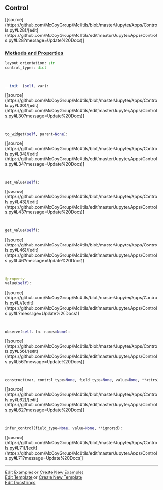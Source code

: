 ## <a id="McUtils.Jupyter.Apps.Controls.Control">Control</a> 
<div class="docs-source-link" markdown="1">
[[source](https://github.com/McCoyGroup/McUtils/blob/master/Jupyter/Apps/Controls.py#L28)/[edit](https://github.com/McCoyGroup/McUtils/edit/master/Jupyter/Apps/Controls.py#L28?message=Update%20Docs)]
</div>



<div class="collapsible-section">
 <div class="collapsible-section collapsible-section-header" markdown="1">
 
### <a class="collapse-link" data-toggle="collapse" href="#methods">Methods and Properties</a> <a class="float-right" data-toggle="collapse" href="#methods"><i class="fa fa-chevron-down"></i></a>

 </div>
 <div class="collapsible-section collapsible-section-body collapse" id="methods" markdown="1">

```python
layout_orientation: str
control_types: dict
```
<a id="McUtils.Jupyter.Apps.Controls.Control.__init__" class="docs-object-method">&nbsp;</a> 
```python
__init__(self, var): 
```
<div class="docs-source-link" markdown="1">
[[source](https://github.com/McCoyGroup/McUtils/blob/master/Jupyter/Apps/Controls.py#L30)/[edit](https://github.com/McCoyGroup/McUtils/edit/master/Jupyter/Apps/Controls.py#L30?message=Update%20Docs)]
</div>

<a id="McUtils.Jupyter.Apps.Controls.Control.to_widget" class="docs-object-method">&nbsp;</a> 
```python
to_widget(self, parent=None): 
```
<div class="docs-source-link" markdown="1">
[[source](https://github.com/McCoyGroup/McUtils/blob/master/Jupyter/Apps/Controls.py#L34)/[edit](https://github.com/McCoyGroup/McUtils/edit/master/Jupyter/Apps/Controls.py#L34?message=Update%20Docs)]
</div>

<a id="McUtils.Jupyter.Apps.Controls.Control.set_value" class="docs-object-method">&nbsp;</a> 
```python
set_value(self): 
```
<div class="docs-source-link" markdown="1">
[[source](https://github.com/McCoyGroup/McUtils/blob/master/Jupyter/Apps/Controls.py#L43)/[edit](https://github.com/McCoyGroup/McUtils/edit/master/Jupyter/Apps/Controls.py#L43?message=Update%20Docs)]
</div>

<a id="McUtils.Jupyter.Apps.Controls.Control.get_value" class="docs-object-method">&nbsp;</a> 
```python
get_value(self): 
```
<div class="docs-source-link" markdown="1">
[[source](https://github.com/McCoyGroup/McUtils/blob/master/Jupyter/Apps/Controls.py#L46)/[edit](https://github.com/McCoyGroup/McUtils/edit/master/Jupyter/Apps/Controls.py#L46?message=Update%20Docs)]
</div>

<a id="McUtils.Jupyter.Apps.Controls.Control.value" class="docs-object-method">&nbsp;</a> 
```python
@property
value(self): 
```
<div class="docs-source-link" markdown="1">
[[source](https://github.com/McCoyGroup/McUtils/blob/master/Jupyter/Apps/Controls.py#L)/[edit](https://github.com/McCoyGroup/McUtils/edit/master/Jupyter/Apps/Controls.py#L?message=Update%20Docs)]
</div>

<a id="McUtils.Jupyter.Apps.Controls.Control.observe" class="docs-object-method">&nbsp;</a> 
```python
observe(self, fn, names=None): 
```
<div class="docs-source-link" markdown="1">
[[source](https://github.com/McCoyGroup/McUtils/blob/master/Jupyter/Apps/Controls.py#L56)/[edit](https://github.com/McCoyGroup/McUtils/edit/master/Jupyter/Apps/Controls.py#L56?message=Update%20Docs)]
</div>

<a id="McUtils.Jupyter.Apps.Controls.Control.construct" class="docs-object-method">&nbsp;</a> 
```python
construct(var, control_type=None, field_type=None, value=None, **attrs): 
```
<div class="docs-source-link" markdown="1">
[[source](https://github.com/McCoyGroup/McUtils/blob/master/Jupyter/Apps/Controls.py#L62)/[edit](https://github.com/McCoyGroup/McUtils/edit/master/Jupyter/Apps/Controls.py#L62?message=Update%20Docs)]
</div>

<a id="McUtils.Jupyter.Apps.Controls.Control.infer_control" class="docs-object-method">&nbsp;</a> 
```python
infer_control(field_type=None, value=None, **ignored): 
```
<div class="docs-source-link" markdown="1">
[[source](https://github.com/McCoyGroup/McUtils/blob/master/Jupyter/Apps/Controls.py#L71)/[edit](https://github.com/McCoyGroup/McUtils/edit/master/Jupyter/Apps/Controls.py#L71?message=Update%20Docs)]
</div>

 </div>
</div>




___

[Edit Examples](https://github.com/McCoyGroup/McUtils/edit/gh-pages/ci/examples/McUtils/Jupyter/Apps/Controls/Control.md) or 
[Create New Examples](https://github.com/McCoyGroup/McUtils/new/gh-pages/?filename=ci/examples/McUtils/Jupyter/Apps/Controls/Control.md) <br/>
[Edit Template](https://github.com/McCoyGroup/McUtils/edit/gh-pages/ci/docs/McUtils/Jupyter/Apps/Controls/Control.md) or 
[Create New Template](https://github.com/McCoyGroup/McUtils/new/gh-pages/?filename=ci/docs/templates/McUtils/Jupyter/Apps/Controls/Control.md) <br/>
[Edit Docstrings](https://github.com/McCoyGroup/McUtils/edit/master/Jupyter/Apps/Controls.py#L28?message=Update%20Docs)